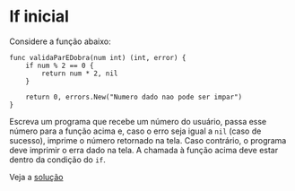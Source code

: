 # If inicial

Considere a função abaixo:

```
func validaParEDobra(num int) (int, error) {
    if num % 2 == 0 {
        return num * 2, nil
    }

    return 0, errors.New("Numero dado nao pode ser impar")
}
```

Escreva um programa que recebe um número do usuário, passa esse número para a
função acima e, caso o erro seja igual a `nil` (caso de sucesso), imprime o
número retornado na tela. Caso contrário, o programa deve imprimir o erra dado
na tela. A chamada à função acima deve estar dentro da condição do `if`.

Veja a [solução](./solucoes/03-if-inicial.go)